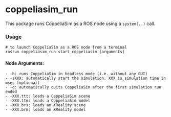 # coppeliasim_run
This package runs CoppeliaSim as a ROS node using a `system(..)` call.

### Usage

```
# to launch CoppeliaSim as a ROS node from a terminal 
rosrun coppeliasim_run start_coppeliasim [arguments]
```

#### Node Arguments: 
```
- -h: runs CoppeliaSim in headless mode (i.e. without any GUI)
- -sXXX: automatically start the simulation. XXX is simulation time in msec [optional]
- -q: automatically quits CoppeliaSim after the first simulation run ended
- -XXX.ttt: loads a CoppeliaSim scene
- -XXX.ttm: loads a CoppeliaSim model
- -XXX.brs: loads an XReality scene
- -XXX.brm: loads an XReality model
```
